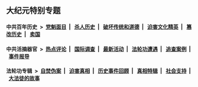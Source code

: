 ## 大纪元特别专题

#### 中共百年历史 &nbsp;>&nbsp; [党魁面目](indexes/nf1176107/README.md?07240430) &nbsp;| &nbsp; [杀人历史](indexes/nf1176106/README.md?07240430) &nbsp;| &nbsp; [破坏传统和道德](indexes/nf1176106/README.md?07240430) &nbsp;| &nbsp; [迫害文化精英](indexes/nf1176111/README.md?07240430) &nbsp;| &nbsp; [篡改历史](indexes/nf1176115/README.md?07240430) &nbsp;| &nbsp; [卖国](indexes/nf1176117/README.md?07240430) 

#### 中共活摘器官 &nbsp;>&nbsp; [热点评论](indexes/nf5879/README.md?07240430) &nbsp;| &nbsp; [国际调查](indexes/nf5947/README.md?07240430) &nbsp;| &nbsp; [最新活动](indexes/nf5883/README.md?07240430) &nbsp;| &nbsp; [法轮功遭遇](indexes/nf5881/README.md?07240430) &nbsp;| &nbsp; [追查案例](indexes/nf5880/README.md?07240430) &nbsp;| &nbsp; [事件报导](indexes/nf5877/README.md?07240430) 

#### 法轮功专辑 &nbsp;>&nbsp; [自焚伪案](indexes/nf5562/README.md?07240430) &nbsp;| &nbsp; [迫害真相](indexes/nf4379/README.md?07240430) &nbsp;| &nbsp; [历史事件回顾](indexes/nf5793/README.md?07240430) &nbsp;| &nbsp; [真相特辑](indexes/nf4389/README.md?07240430) &nbsp;| &nbsp; [社会支持](indexes/nf4386/README.md?07240430) &nbsp;| &nbsp; [大法徒的故事](indexes/nf1147481/README.md?07240430) 
